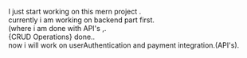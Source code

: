 I just start working on this mern project .<br>
currently i am working on backend part first.<br> 
(where i am done with API's ,.<br>
{CRUD Operations} done..<br>
now i will work on userAuthentication and payment integration.(API's).<br>

